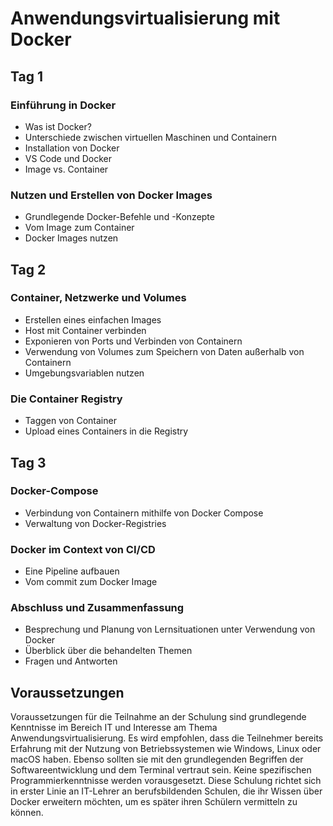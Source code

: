 # Anwendungsvirtualisierung mit Docker

## Tag 1

### Einführung in Docker

- Was ist Docker?
- Unterschiede zwischen virtuellen Maschinen und Containern
- Installation von Docker
- VS Code und Docker
- Image vs. Container

### Nutzen und Erstellen von Docker Images

- Grundlegende Docker-Befehle und -Konzepte
- Vom Image zum Container 
- Docker Images nutzen

## Tag 2

### Container, Netzwerke und Volumes

- Erstellen eines einfachen Images
- Host mit Container verbinden
- Exponieren von Ports und Verbinden von Containern
- Verwendung von Volumes zum Speichern von Daten außerhalb von Containern
- Umgebungsvariablen nutzen

### Die Container Registry

- Taggen von Container
- Upload eines Containers in die Registry

## Tag 3

### Docker-Compose

- Verbindung von Containern mithilfe von Docker Compose
- Verwaltung von Docker-Registries

### Docker im Context von CI/CD

- Eine Pipeline aufbauen
- Vom commit zum Docker Image

### Abschluss und Zusammenfassung

- Besprechung und Planung von Lernsituationen unter Verwendung von Docker
- Überblick über die behandelten Themen
- Fragen und Antworten

## Voraussetzungen

Voraussetzungen für die Teilnahme an der Schulung sind grundlegende Kenntnisse im Bereich IT und Interesse am Thema Anwendungsvirtualisierung. Es wird empfohlen, dass die Teilnehmer bereits Erfahrung mit der Nutzung von Betriebssystemen wie Windows, Linux oder macOS haben. Ebenso sollten sie mit den grundlegenden Begriffen der Softwareentwicklung und dem Terminal vertraut sein. Keine spezifischen Programmierkenntnisse werden vorausgesetzt. Diese Schulung richtet sich in erster Linie an IT-Lehrer an berufsbildenden Schulen, die ihr Wissen über Docker erweitern möchten, um es später ihren Schülern vermitteln zu können.
